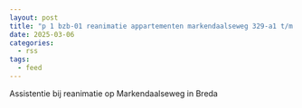 ```yaml
---
layout: post
title: "p 1 bzb-01 reanimatie appartementen markendaalseweg 329-a1 t/m 329-e34 m breda 203132"
date: 2025-03-06
categories: 
  - rss
tags: 
  - feed
---
```


Assistentie bij reanimatie op Markendaalseweg in Breda
